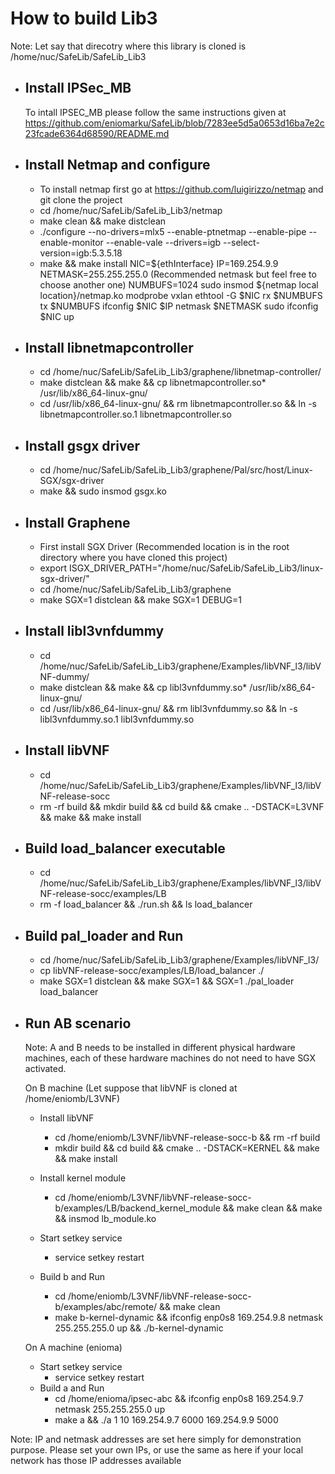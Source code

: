 # How to build Lib3
Note: Let say that direcotry where this library is cloned is /home/nuc/SafeLib/SafeLib_Lib3
- ## Install IPSec_MB
  To intall IPSEC_MB please follow the same instructions given at  https://github.com/eniomarku/SafeLib/blob/7283ee5d5a0653d16ba7e2c23fcade6364d68590/README.md
- ## Install Netmap and configure
   * To install netmap first go at https://github.com/luigirizzo/netmap and git clone the project
   * cd /home/nuc/SafeLib/SafeLib_Lib3/netmap
   * make clean && make distclean
   * ./configure --no-drivers=mlx5 --enable-ptnetmap --enable-pipe --enable-monitor --enable-vale --drivers=igb --select-version=igb:5.3.5.18 
   * make && make install
    NIC=${ethInterface}
    IP=169.254.9.9
    NETMASK=255.255.255.0 (Recommended netmask but feel free to choose another one)
    NUMBUFS=1024
    sudo insmod ${netmap local location}/netmap.ko
    modprobe vxlan
    ethtool -G $NIC rx $NUMBUFS tx $NUMBUFS
    ifconfig $NIC $IP netmask $NETMASK
    sudo ifconfig $NIC up
- ## Install libnetmapcontroller
  * cd /home/nuc/SafeLib/SafeLib_Lib3/graphene/libnetmap-controller/
  * make distclean && make && cp libnetmapcontroller.so* /usr/lib/x86_64-linux-gnu/ 
  * cd /usr/lib/x86_64-linux-gnu/ && rm libnetmapcontroller.so && ln -s libnetmapcontroller.so.1 libnetmapcontroller.so
- ## Install gsgx driver
  * cd /home/nuc/SafeLib/SafeLib_Lib3/graphene/Pal/src/host/Linux-SGX/sgx-driver
  *  make && sudo insmod gsgx.ko
- ## Install Graphene
  * First install SGX Driver (Recommended location is in the root directory where you have cloned this project)
  * export ISGX_DRIVER_PATH="/home/nuc/SafeLib/SafeLib_Lib3/linux-sgx-driver/"
  * cd /home/nuc/SafeLib/SafeLib_Lib3/graphene
  * make SGX=1 distclean && make SGX=1 DEBUG=1
- ## Install libl3vnfdummy
  * cd /home/nuc/SafeLib/SafeLib_Lib3/graphene/Examples/libVNF_l3/libVNF-dummy/
  * make distclean && make && cp libl3vnfdummy.so* /usr/lib/x86_64-linux-gnu/ 
  * cd /usr/lib/x86_64-linux-gnu/ && rm libl3vnfdummy.so && ln -s libl3vnfdummy.so.1 libl3vnfdummy.so
- ## Install libVNF
  * cd /home/nuc/SafeLib/SafeLib_Lib3/graphene/Examples/libVNF_l3/libVNF-release-socc
  * rm -rf build && mkdir build && cd build && cmake .. -DSTACK=L3VNF && make && make install
 
- ## Build load_balancer executable
  * cd /home/nuc/SafeLib/SafeLib_Lib3/graphene/Examples/libVNF_l3/libVNF-release-socc/examples/LB 
  * rm -f load_balancer && ./run.sh && ls load_balancer
- ## Build pal_loader and Run
  * cd /home/nuc/SafeLib/SafeLib_Lib3/graphene/Examples/libVNF_l3/ 
  * cp libVNF-release-socc/examples/LB/load_balancer ./ 
  * make SGX=1 distclean && make SGX=1 && SGX=1 ./pal_loader load_balancer
 
 - ## Run AB scenario
   Note: A and B needs to be installed in different physical hardware machines, each of these hardware machines do not need to have SGX activated.
   
   On B machine (Let suppose that libVNF is cloned at /home/eniomb/L3VNF)
   - Install libVNF
       * cd /home/eniomb/L3VNF/libVNF-release-socc-b && rm -rf build 
       * mkdir build && cd build && cmake .. -DSTACK=KERNEL && make && make install
       
   - Install kernel module
       * cd /home/eniomb/L3VNF/libVNF-release-socc-b/examples/LB/backend_kernel_module && make clean && make && insmod lb_module.ko
   - Start setkey service
       * service setkey restart
   - Build b and Run
       * cd /home/eniomb/L3VNF/libVNF-release-socc-b/examples/abc/remote/ && make clean 
       * make b-kernel-dynamic && ifconfig enp0s8 169.254.9.8 netmask 255.255.255.0 up && ./b-kernel-dynamic

   On A machine (enioma)
   - Start setkey service
       * service setkey restart
   - Build a and Run
       * cd /home/enioma/ipsec-abc && ifconfig enp0s8 169.254.9.7 netmask 255.255.255.0 up 
       *  make a && ./a 1 10 169.254.9.7 6000 169.254.9.9 5000



Note: IP and netmask addresses are set here simply for demonstration purpose. Please set your own IPs, or use the same as here if your local network has those IP addresses available
